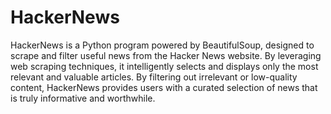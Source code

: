 # HackerNews
HackerNews is a Python program powered by BeautifulSoup, designed to scrape and filter useful news from the Hacker News website. By leveraging web scraping techniques, it intelligently selects and displays only the most relevant and valuable articles. By filtering out irrelevant or low-quality content, HackerNews provides users with a curated selection of news that is truly informative and worthwhile. 
